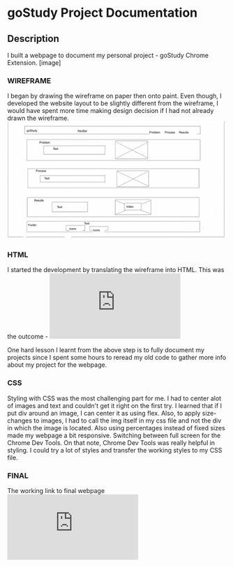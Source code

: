 # goStudy Project Documentation 
## Description
I built a webpage to document my personal project - goStudy Chrome Extension. 
[image]

### WIREFRAME
I began by drawing the wireframe on paper then onto paint. Even though, I developed the website layout to be slightly different from the wireframe, 
I would have spent more time making design decision if I had not already drawn the wireframe.
![wireframe](https://github.com/eric-asare/ConnectionsLab/blob/main/week1/goStudyWebPageDocumentation/webpage-part1/goStudyWebPage/design/goStudyPageWireFrame.png)

### HTML
I started the development by translating the wireframe into HTML. 
This was the outcome - ![WebPage-HTML](https://eric-asare.github.io/ConnectionsLab/week1/goStudyWebPageDocumentation/webpage-part1/goStudyWebPage/index.html)

One hard lesson I learnt from the above step is to fully document my projects since I spent some hours to reread my old code to gather more info about
my project for the webpage. 
### CSS
Styling with CSS was the most challenging part for me. I had to center alot of images and text and couldn't get it right on the first try.
I learned that if I put div around an image, I can center it as using flex. Also, to apply size-changes to images, I had to call the img itself in 
my css file and not the div in which the image is located. Also using percentages instead of fixed sizes made my webpage a bit responsive.
Switching between full screen for the Chrome Dev Tools. On that note, Chrome Dev Tools was really helpful in styling. I could try a lot of styles
and transfer the working styles to my CSS file. 

### FINAL
The working link to final webpage ![WebPage- HTML & CSS](https://eric-asare.github.io/ConnectionsLab/week1/goStudyWebPageDocumentation/webpage-part1/goStudyWebPage/index.html)



